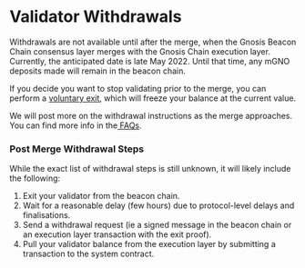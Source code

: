 # Validator Withdrawals

Withdrawals are not available until after the merge, when the Gnosis Beacon Chain consensus layer merges with the Gnosis Chain execution layer. Currently, the anticipated date is late May 2022. Until that time, any mGNO deposits made will remain in the beacon chain.

If you decide you want to stop validating prior to the merge, you can perform a [voluntary exit](voluntary-exit.md), which will freeze your balance at the current value.&#x20;

We will post more on the withdrawal instructions as the merge approaches. You can find more info in the[ FAQs](../faq.md).

### Post Merge Withdrawal Steps

While the exact list of withdrawal steps is still unknown, it will likely include the following:

1. Exit your validator from the beacon chain.
2. Wait for a reasonable delay (few hours) due to protocol-level delays and finalisations.
3. Send a withdrawal request (ie a signed message in the beacon chain or an execution layer transaction with the exit proof).
4. Pull your validator balance from the execution layer by submitting a transaction to the system contract.
